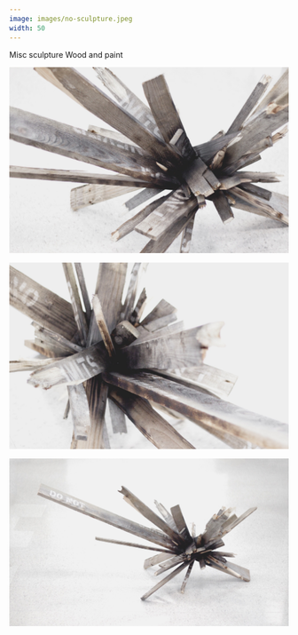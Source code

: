 ```yaml
---
image: images/no-sculpture.jpeg
width: 50
---
```


Misc sculpture
Wood and paint

![Image](images/no-sculpture.jpeg)

![Image](images/no-sculpture-1.jpeg)

![Image](images/no-sculpture-2.jpeg)